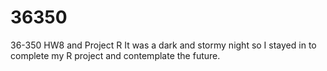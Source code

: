 # 36350
36-350 HW8 and Project R
It was a dark and stormy night so I stayed in to complete my R project and contemplate the future.
